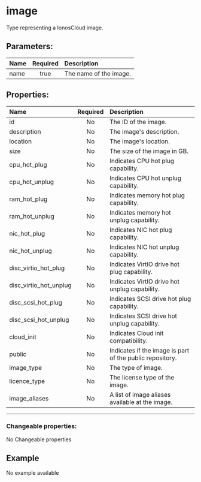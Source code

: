 # image

Type representing a IonosCloud image.

## Parameters:

| Name | Required | Description |
| :--- | :-: | :--- |
| name | true | The name of the image.   |

## Properties:

| Name | Required | Description |
| :--- | :-: | :--- |
| id | No | The ID of the image.   |
| description | No | The image's description.   |
| location | No | The image's location.   |
| size | No | The size of the image in GB.   |
| cpu_hot_plug | No | Indicates CPU hot plug capability.   |
| cpu_hot_unplug | No | Indicates CPU hot unplug capability.   |
| ram_hot_plug | No | Indicates memory hot plug capability.   |
| ram_hot_unplug | No | Indicates memory hot unplug capability.   |
| nic_hot_plug | No | Indicates NIC hot plug capability.   |
| nic_hot_unplug | No | Indicates NIC hot unplug capability.   |
| disc_virtio_hot_plug | No | Indicates VirtIO drive hot plug capability.   |
| disc_virtio_hot_unplug | No | Indicates VirtIO drive hot unplug capability.   |
| disc_scsi_hot_plug | No | Indicates SCSI drive hot plug capability.   |
| disc_scsi_hot_unplug | No | Indicates SCSI drive hot unplug capability.   |
| cloud_init | No | Indicates Cloud init compatibility.   |
| public | No | Indicates if the image is part of the public repository.   |
| image_type | No | The type of image.   |
| licence_type | No | The license type of the image.   |
| image_aliases | No | A list of image aliases available at the image.   |
***


### Changeable properties:

No Changeable properties


## Example

No example available
